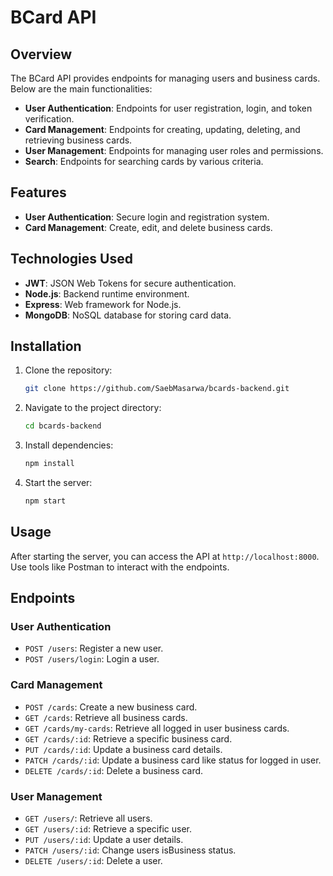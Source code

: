 # BCard API

## Overview

The BCard API provides endpoints for managing users and business cards. Below are the main functionalities:

- **User Authentication**: Endpoints for user registration, login, and token verification.
- **Card Management**: Endpoints for creating, updating, deleting, and retrieving business cards.
- **User Management**: Endpoints for managing user roles and permissions.
- **Search**: Endpoints for searching cards by various criteria.

## Features

- **User Authentication**: Secure login and registration system.
- **Card Management**: Create, edit, and delete business cards.

## Technologies Used

- **JWT**: JSON Web Tokens for secure authentication.
- **Node.js**: Backend runtime environment.
- **Express**: Web framework for Node.js.
- **MongoDB**: NoSQL database for storing card data.

## Installation

1. Clone the repository:
   ```sh
   git clone https://github.com/SaebMasarwa/bcards-backend.git
   ```
2. Navigate to the project directory:
   ```sh
   cd bcards-backend
   ```
3. Install dependencies:
   ```sh
   npm install
   ```
4. Start the server:
   ```sh
   npm start
   ```

## Usage

After starting the server, you can access the API at `http://localhost:8000`. Use tools like Postman to interact with the endpoints.

## Endpoints

### User Authentication

- `POST /users`: Register a new user.
- `POST /users/login`: Login a user.

### Card Management

- `POST /cards`: Create a new business card.
- `GET /cards`: Retrieve all business cards.
- `GET /cards/my-cards`: Retrieve all logged in user business cards.
- `GET /cards/:id`: Retrieve a specific business card.
- `PUT /cards/:id`: Update a business card details.
- `PATCH /cards/:id`: Update a business card like status for logged in user.
- `DELETE /cards/:id`: Delete a business card.

### User Management

- `GET /users/`: Retrieve all users.
- `GET /users/:id`: Retrieve a specific user.
- `PUT /users/:id`: Update a user details.
- `PATCH /users/:id`: Change users isBusiness status.
- `DELETE /users/:id`: Delete a user.
